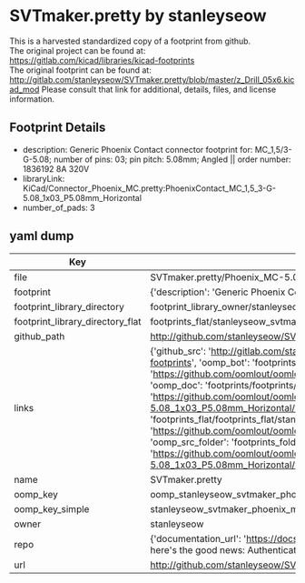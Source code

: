 # SVTmaker.pretty by stanleyseow  
This is a harvested standardized copy of a footprint from github.  
The original project can be found at:  
https://gitlab.com/kicad/libraries/kicad-footprints  
The original footprint can be found at:
http://gitlab.com/stanleyseow/SVTmaker.pretty/blob/master/z_Drill_05x6.kicad_mod
Please consult that link for additional, details, files, and license information.  
## Footprint Details
* description: Generic Phoenix Contact connector footprint for: MC_1,5/3-G-5.08; number of pins: 03; pin pitch: 5.08mm; Angled || order number: 1836192 8A 320V  
* libraryLink: KiCad/Connector_Phoenix_MC.pretty:PhoenixContact_MC_1,5_3-G-5.08_1x03_P5.08mm_Horizontal  
* number_of_pads: 3  
## yaml dump  
| Key | Value |  
| --- | --- |  
| file | SVTmaker.pretty/Phoenix_MC-5.08_1x03_P5.08mm_Horizontal.kicad_mod |  
| footprint | {'description': 'Generic Phoenix Contact connector footprint for: MC_1,5/3-G-5.08; number of pins: 03; pin pitch: 5.08mm; Angled || order number: 1836192 8A 320V', 'libraryLink': 'KiCad/Connector_Phoenix_MC.pretty:PhoenixContact_MC_1,5_3-G-5.08_1x03_P5.08mm_Horizontal', 'number_of_pads': 3} |  
| footprint_library_directory | footprint_library_owner/stanleyseow_SVTmaker.pretty |  
| footprint_library_directory_flat | footprints_flat/stanleyseow_svtmaker_phoenix_mc_5_08_1x03_p5_08mm_horizontal/working |  
| github_path | http://github.com/stanleyseow/SVTmaker.pretty/blob/master/Phoenix_MC-5.08_1x03_P5.08mm_Horizontal.kicad_mod |  
| links | {'github_src': 'http://gitlab.com/stanleyseow/SVTmaker.pretty/blob/master/z_Drill_05x6.kicad_mod', 'github_src_repo': 'https://gitlab.com/kicad/libraries/kicad-footprints', 'oomp_bot': 'footprints/stanleyseow_svtmaker_phoenix_mc_5_08_1x03_p5_08mm_horizontal/working', 'oomp_bot_github': 'https://github.com/oomlout/oomlout_oomp_footprint_bot/tree/main/footprints/stanleyseow_svtmaker_phoenix_mc_5_08_1x03_p5_08mm_horizontal/working', 'oomp_doc': 'footprints/footprints/stanleyseow/SVTmaker/Phoenix_MC-5.08_1x03_P5.08mm_Horizontal/working/', 'oomp_doc_github': 'https://github.com/oomlout/oomlout_oomp_footprint_doc/tree/main/footprints/footprints/stanleyseow/SVTmaker/Phoenix_MC-5.08_1x03_P5.08mm_Horizontal/working', 'oomp_src_flat': 'footprints_flat/footprints_flat/stanleyseow_svtmaker_phoenix_mc_5_08_1x03_p5_08mm_horizontal/working', 'oomp_src_flat_github': 'https://github.com/oomlout/oomlout_oomp_footprint_src/tree/main/footprints_flat/stanleyseow_svtmaker_phoenix_mc_5_08_1x03_p5_08mm_horizontal/working', 'oomp_src_folder': 'footprints_folder/footprints_folder/stanleyseow/SVTmaker/Phoenix_MC-5.08_1x03_P5.08mm_Horizontal/working', 'oomp_src_folder_github': 'https://github.com/oomlout/oomlout_oomp_footprint_src/tree/main/footprints_folder/stanleyseow/SVTmaker/Phoenix_MC-5.08_1x03_P5.08mm_Horizontal/working'} |  
| name | SVTmaker.pretty |  
| oomp_key | oomp_stanleyseow_svtmaker_phoenix_mc_5_08_1x03_p5_08mm_horizontal |  
| oomp_key_simple | stanleyseow_svtmaker_phoenix_mc_5_08_1x03_p5_08mm_horizontal |  
| owner | stanleyseow |  
| repo | {'documentation_url': 'https://docs.github.com/rest/overview/resources-in-the-rest-api#rate-limiting', 'message': "API rate limit exceeded for 84.66.173.59. (But here's the good news: Authenticated requests get a higher rate limit. Check out the documentation for more details.)"} |  
| url | http://github.com/stanleyseow/SVTmaker.pretty |  

